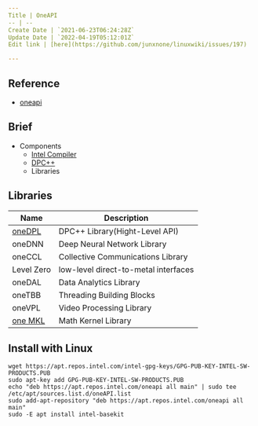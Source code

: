 ```yaml
---
Title | OneAPI
-- | --
Create Date | `2021-06-23T06:24:28Z`
Update Date | `2022-04-19T05:12:01Z`
Edit link | [here](https://github.com/junxnone/linuxwiki/issues/197)

---
```

## Reference

- [oneapi](https://software.intel.com/content/www/us/en/develop/tools/oneapi.html)

## Brief
- Components
  - [Intel Compiler](/Intel_Compiler)
  - [DPC++](/DPCPP)
  - Libraries

## Libraries

Name | Description
-- | --
[oneDPL](/oneDPL) | DPC++ Library(Hight-Level API)
oneDNN | Deep Neural Network Library
oneCCL | Collective Communications Library
Level Zero | low-level direct-to-metal interfaces
oneDAL | Data Analytics Library
oneTBB | Threading Building Blocks
oneVPL | Video Processing Library
[one MKL](/Intel_MKL) | Math Kernel Library



## Install  with Linux

```
wget https://apt.repos.intel.com/intel-gpg-keys/GPG-PUB-KEY-INTEL-SW-PRODUCTS.PUB
sudo apt-key add GPG-PUB-KEY-INTEL-SW-PRODUCTS.PUB
echo "deb https://apt.repos.intel.com/oneapi all main" | sudo tee /etc/apt/sources.list.d/oneAPI.list
sudo add-apt-repository "deb https://apt.repos.intel.com/oneapi all main"
sudo -E apt install intel-basekit
```


